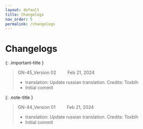 ```yaml
---
layout: default
title: Changelogs
nav_order: 5
permalink: /changelogs
---
```


# Changelogs


{: .important-title }
> GN-45_Version 02 &emsp;&emsp; Feb 21, 2024 
> * translation: Update russian translation. Credits: Toxblh
> * Initial commit

{: .note-title }
> GN-44_Version 01 &emsp;&emsp; Feb 21, 2024 
> * translation: Update russian translation. Credits: Toxblh
> * Initial commit
